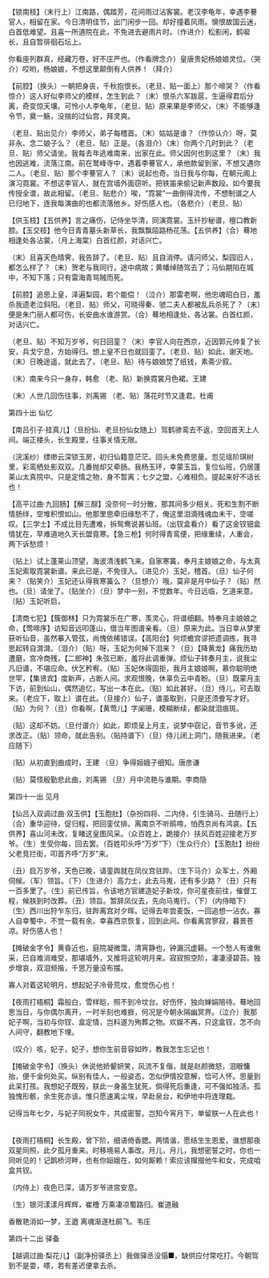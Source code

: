 <!-- { "loadSidebar": true } -->
【锁南枝】（末行上）江南路，偶踏芳，花间雨过沾客裳。老汉李龟年，幸遇李謩官人，相留在家。今日清明佳节，出门闲步一回。却好撞着风雨。懊恨故国云迷，白首低难望。且喜一所道院在此，不免进去避雨片时。（作进介）松影闲，鹤唳长，且自暂徘徊石坛上。 　 

你看座列群真，经藏万卷，好不庄严也。（作看牌念介）皇唐贵妃杨娘娘灵位。（哭介）哎哟，杨娘娘，不想这里颠倒有人供养！（拜介） 　 

【前腔】（换头）一朝把身丧，千秋抱恨长。（老旦、贴一面上）那个啼哭？（作看惊介）这人好似李师父的模样，怎生到此？（末）恨杀六军跋扈，生逼得君后分离，奇变惊天壤。可怜小人李龟年，（老旦、贴）原来果是李师父，（末）不能够逢令节，奠一觞，没揣的过仙宫，拜灵爽。 

（老旦、贴出见介）李师父，弟子每稽首。（末）姑姑是谁？（作惊认介）呀，莫非永、念二娘子么？（老旦、贴）正是。（各泪介）（末）你两个几时到此？（老旦、贴）师父请坐。我每去年逃难南来，出家在此。师父因何也到这里？（末）我也因逃难，流落江南。前在鹫峰寺中，遇着李謩官人，承他款留到家，不想又遇你二人。（老旦、贴）那个李謩官人？（末）说起也奇。当日我与你每，在朝元阁上演习霓裳。不想这李官人，就在宫墙外面窃听。把铁笛来偷记新声数段。如今要我传授全谱，故此相留。（老旦、贴悲介）唉，“霓裳”一曲倒得流传，不想制谱之人已归地下，连我每演曲的也都流落他乡。好伤感人也。（各悲介）（老旦、贴）

【供玉枝】【五供养】言之痛伤，记侍坐华清，同演霓裳。玉纤抄秘谱，檀口教新腔。【玉交枝】他今日青青墓头新草长，我飘飘陌路杨花荡。【五供养】（合）蓦地相逢处各沾裳，（月上海棠）白首红颜，对话兴亡。

（末）且喜天色晴霁，我告辞了。（老旦、贴）且自消停。请问师父，梨园旧人，都怎么样了？（末）贺老与我同行，途中病故；黄幡绰随驾去了；马仙期陷在城中，不知下落；只有雷海青骂贼而死。 　 

【前腔】追思上皇，泽遍梨园，若个能偿！（泣介）那雷老啊，他忠魂昭白日，羞杀我遗老泣斜阳。（老旦、贴）师父，可晓得秦、虢二夫人都被乱兵杀死了？（末）便是朱门丽人都可伤，长安曲水谁游赏。（合）蓦地相逢处，各沾裳。白首红颜，对话兴亡。 　 

（老旦、贴）不知万岁爷，何日回銮？（末）李官人向在西京，近因郭元帅复了长安，兵戈宁息，方始得归。想上皇不日也就回銮了。（老旦、贴）如此，谢天地。（末）日晚途遥，就此去了。（老旦、贴）待与娘娘焚了纸钱，素斋少叙。 　 

（末）南来今只一身存，韩愈 （老、贴）新换霓裳月色裙。王建 　 

（末）人世几回伤往事，刘禹锡 （老、贴）落花时节又逢君。杜甫

第四十出 仙忆 

【南吕引子·挂真儿】（旦扮仙、老旦扮仙女随上）驾鹤骖鸾去不返，空回首天上人间。端正楼头，长生殿里，往事关情无限。 　 

（浣溪纱）缥缈云深锁玉房，初归仙籍意茫茫。回头未免费思量。忽见瑶阶琪树里，彩鸾栖处影双双。几番抛却又牵肠。我杨玉环，幸蒙玉旨，复位仙班，仍居蓬莱山太真院中。只是定情之物，身不暂离；七夕之盟，心难相负。提起来好不话长也！ 　 

【高平过曲·九回肠】【解三酲】没奈何一时分散，那其间多少相关。死和生割不断情肠绊，空堆积恨如山。他那里思牵旧缘愁不了，俺这里泪滴残魂血未干，空嗟叹。【三学士】不成比目先遭难，拆鸳鸯说甚仙班。（出钗盒看介）看了这金钗钿盒情犹在，早难道地久天长盟竟寒。【急三枪】何时得青鸾便，把缘重续，人重会，两下诉愁烦！ 　 

（贴上）试上蓬莱山顶望，海波清浅鹤飞来。自家寒簧，奉月主娘娘之命，与太真玉妃索取霓裳新谱。来此已是，不免径入。（进见介）玉妃，稽首。（旦）仙子何来？（贴笑介）玉妃还认得我寒簧么？（旦想介）哦，莫非是月中仙子？（贴）然也。（旦）请坐了。（贴坐介）（旦）梦中一别，不觉数年。今日远临，乞道来意。（贴）玉妃听启， 　 

【清商七犯】【簇御林】只为霓裳乐在广寒，羡灵心，将谱细翻。特奉月主娘娘之命，【莺啼序】访知音远叩蓬山，借当年图谱亲看。（旦）原来为此。当日幸从梦里获听仙音，虽然摹入管弦，尚愧依稀错误。【高阳台】何烦蟾宫谬把遗调拣，我寻思起转自潸潸。（泪介）（贴）呀，玉妃为何掉下泪来？（旦）【降黄龙】痛我历劫遭磨，宫冷商残，【二郎神】朱弦已断，羞将此调重弹。烦仙子转奏月主，说我尘凡旧谱，不堪应命。伏乞矜宥。（贴）玉妃休得固拒，我月主娘娘啊，慕你聪明绝世罕，【集贤宾】度新声，占断人间。求观恨晚，休辜负云中青盼。（旦）既蒙月主下访，前到仙山，偶然追忆，写出一本在此。（贴）如此甚好。（旦）侍儿，可去取来。（老应下，取上）谱在此。（旦接介）仙子，谱虽取到，只是还须誊写才好。（贴）为何？（旦）你看啊，【黄莺儿】字阑珊，模糊断续，都染就泪痕斑。 　 

（贴）这却不妨。（旦付谱介）如此，即烦呈上月主，说梦中窃记，音节多讹，还求改正。（贴）领命，就此告别。（贴持谱下）（旦）侍儿闭上洞门，随我进来。（老应随下） 　 

（贴）从初直到曲成时，王建 （旦）争得姮娥子细知。唐彦谦 　 

（贴）莫怪殷勤悲此曲，刘禹锡 （旦）月中流艳与谁期。李商隐

第四十一出 见月 

【仙吕入双调过曲·双玉供】【玉胞肚】（杂扮四将、二内侍，引生骑马、丑随行上）（合）重华迎待，促归程，把回銮仗排。离南京不听鹃啼，怕西京尚有鸿哀。【五供养】喜山河未改，复睹这皇图风采。（众百姓上，跪接介）扶风百姓迎接老万岁爷。（生）生受你每，回去罢。（百姓叩头呼“万岁”下）（生众行介）【玉胞肚】纷纷父老竞拦街，叩首齐呼“万岁”来。 　 

（丑）启万岁爷，天色已晚，请銮舆就在凤仪宫驻跸。（生下马介）众军士，外厢伺候。（军）领旨。（下）（生进介）高力士，此去马嵬，还有多少路？（丑）只有一百多里了。（生）前已传旨，令该地方官建造妃子新坟，你可星夜前往，催督工程，候朕到时改葬。（丑）领旨。暂辞凤仪去，先向马嵬行。（下）（内侍暗下）（生）西川出狩乍东归，驻跸离宫对夕晖。记得去年尝麦饭，一回追想一沾衣。寡人自幸蜀中，不觉一载有余。幸喜西京恢复，回到此间。你看离宫寥寂，暮景苍凉。好伤感人也！ 　 

【摊破金字令】黄昏近也，庭院凝微霭，清宵静也，钟漏沉虚籁。一个愁人有谁偢采，已自难消难受，那堪墙外，又推将这轮明月来。寂寂照空阶，凄凄浸碧苔。独步增哀，双泪频揩，千思万量没布摆。 　 

寡人对着这轮明月，想起妃子冷骨荒坟，愈觉伤心也！ 　 

【夜雨打梧桐】霜般白，雪样皑，照不到冷坟台。好伤怀，独向婵娟陪待。蓦地回思当日，与你偶尔离开，一时半刻也难捱，何况是今朝永隔幽冥界。（泣介）我那妃子啊，当初与你钗、盒定情，岂料遂为殉葬之物。欢娱不再，只这盒钗，怎不向人间守，翻教地下埋。 　 

（叹介）咳，妃子，妃子，想你生前音容如昨，教我怎生忘记也！ 　

【摊破金字令】（换头）休说他娇颦妍笑，风流不复偕，就是赵颜微怒，泪眼慵抬，便千金何处买。纵别有佳人，一般姿态，怎似伊情投意解，恰可人怀。思量到此呆打孩。我想妃子既殁，朕此一身虽生犹死，倘得死后重逢，可不强如独活。孤独愧形骸，余生死亦该。惟只愿速离尘埃，早赴泉台，和伊地中将连理栽。  　 

记得当年七夕，与妃子同祝女牛，共成密誓。岂知今宵月下，单留朕一人在此也！ 　 

【夜雨打梧桐】长生殿，曾下阶，细语倚香腮。两情谐，愿结生生恩爱。谁想那夜双星同照，此夕孤月重来。时移境易人事改。月儿，月儿，我想密誓之时，你也一同听见的！记鹊桥河畔，也有你姮娥在，如何厮赖！索应该撺掇他牛和女，完成咱盒共钗。 　 

（内侍上）夜色已深，请万岁爷进宫安息。 　 

（生）银河漾漾月辉辉，崔橹 万乘凄凉蜀路归。崔道融 　 

 香散艳消如一梦，王遒 离魂渐逐杜鹃飞。韦庄

第四十二出 驿备 

【越调过曲·梨花儿】（副净扮驿丞上）我做驿丞没傝■，缺供应付常吃打。今朝驾到不是耍，嗏，若有差迟便拿去杀。 　 

